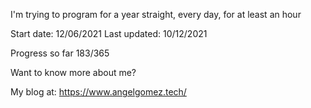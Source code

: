 I'm trying to program for a year straight, every day, for at least an hour

Start date: 12/06/2021
Last updated: 10/12/2021

Progress so far 183/365

Want to know more about me?

My blog at: https://www.angelgomez.tech/
